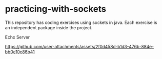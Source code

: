 # practicing-with-sockets
This repository has coding exercises using sockets in java.
Each exercise is an independent package inside the project.

Echo Server

https://github.com/user-attachments/assets/2f0d458d-b1d3-476b-884e-bb0e10c86b41

